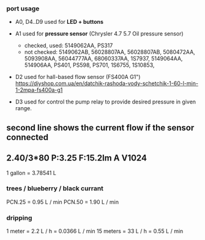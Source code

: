 ### port usage
- A0, D4..D9 used for **LED + buttons**
- A1 used for **pressure sensor** (Chrysler 4.7 5.7 Oil pressure sensor)
  - checked, used: 5149062AA, PS317
  - not checked: 5149062AB, 56028807AA, 56028807AB, 5080472AA, 5093908AA, 56044777AA, 68060337AA, 1S7937,  5149064AA, 514906AA, PS401, PS598, PS701, 1S6755, 1S10853,

- D2 used for hall-based flow sensor (FS400A G1")
  https://diyshop.com.ua/en/datchik-rashoda-vody-schetchik-1-60-l-min-1-2mpa-fs400a-g1
- D3 used for control the pump relay to provide desired pressure in given range. 

second line shows the current flow if the sensor connected
----------------
2.40/3*80 P:3.25
F:15.2lm A V1024  
----------------
1 gallon = 3.78541 L

### trees / blueberry / black currant

PCN.25 = 0.95 L / min
PCN.50 = 1.90 L / min

### dripping

1 meter   = 2.2    L / h
          = 0.0366 L / min
15 meters = 33     L / h
          = 0.55   L / min

